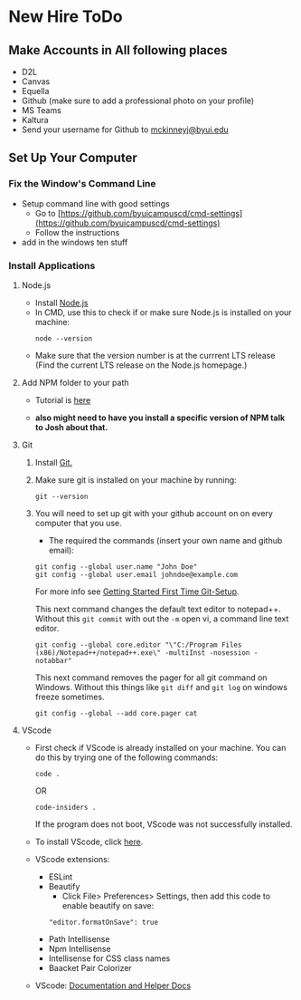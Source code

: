 # New Hire ToDo

## Make Accounts in All following places

*   D2L
*   Canvas
*   Equella
*   Github (make sure to add a professional photo on your profile)
*   MS Teams
*   Kaltura
*   Send your username for Github to mckinneyj@byui.edu


## Set Up Your Computer

### Fix the Window's Command Line
*   Setup command line with good settings
    *   Go to [https://github.com/byuicampuscd/cmd-settings](https://github.com/byuicampuscd/cmd-settings)
    *   Follow the instructions
*   add in the  windows ten stuff

### Install Applications
1. Node.js
    * Install [Node.js](https://nodejs.org/en/)
    * In CMD, use this to check if or make sure Node.js is installed on your machine: 
        ```
        node --version
        ```
    *   Make sure that the version number is at the currrent LTS release (Find the current LTS release on the Node.js homepage.)

2. Add NPM folder to your path
    *   Tutorial is [here](https://docs.google.com/a/byui.edu/document/d/1g1SZvtLB56bxmMxzY-TIhVmaEgHKbnGrdxfiZpJ427c/edit?usp=sharing)

    * **also might need to have you install a specific version of NPM talk to Josh about that.**

3. Git
    1. Install [Git.](https://git-scm.com/download/win)
    2. Make sure git is installed on your machine by running: 
        ```
        git --version
        ```

    3. You will need to set up git with your github account on on every computer that you use. 
        * The required the commands (insert your own name and github email): 
        ```
        git config --global user.name "John Doe"
        git config --global user.email johndoe@example.com
        ```
        For more info see [Getting Started First Time Git-Setup](https://git-scm.com/book/en/v2/Getting-Started-First-Time-Git-Setup). 

        This next command changes the default text editor to notepad++. Without this `git commit` with out the `-m` open vi, a command line text editor.
            
        ```
        git config --global core.editor "\"C:/Program Files (x86)/Notepad++/notepad++.exe\" -multiInst -nosession -notabbar"
        ```
        This next command removes the pager for all git command on Windows. Without this things like `git diff` and `git log` on windows freeze sometimes.
        ```
        git config --global --add core.pager cat
        ```

4. VScode
    * First check if VScode is already installed on your machine. You can do this by trying one of the following commands:
        ```
        code .
        ```
        OR
        ```
        code-insiders .
        ```
        If the program does not boot, VScode was not successfully installed.

    * To install VScode, click [here](https://go.microsoft.com/fwlink/?LinkID=534107).
    * VScode extensions: 
        * ESLint
        * Beautify
            * Click File> Preferences> Settings, then add this code to enable beautify on save:
            ```
            "editor.formatOnSave": true
            ```
        * Path Intellisense
        * Npm Intellisense
        * Intellisense for CSS class names
        * Baacket Pair Colorizer
    * VScode: [Documentation and Helper Docs](https://code.visualstudio.com/docs?dv=win)

